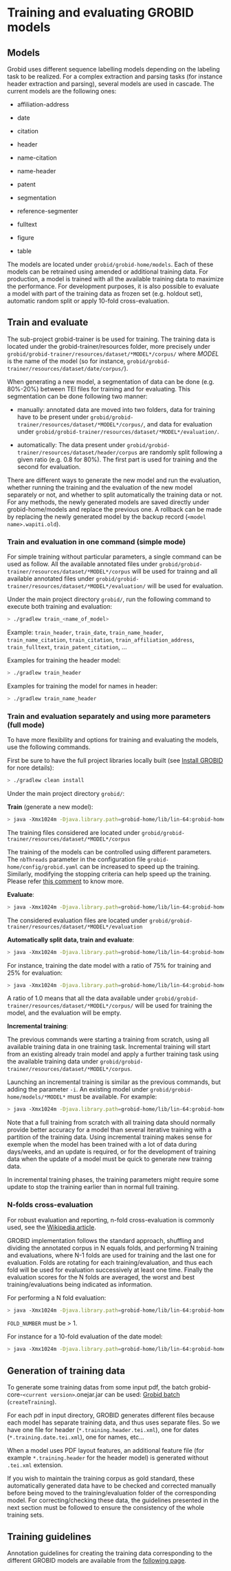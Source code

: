 <h1>Training and evaluating GROBID models</h1>

## Models

Grobid uses different sequence labelling models depending on the labeling task to be realized. For a complex extraction and parsing tasks (for instance header extraction and parsing), several models are used in cascade. The current models are the following ones:

* affiliation-address

* date

* citation

* header

* name-citation

* name-header

* patent

* segmentation

* reference-segmenter

* fulltext

* figure

* table

The models are located under `grobid/grobid-home/models`. Each of these models can be retrained using amended or additional training data. For production, a model is trained with all the available training data to maximize the performance. For development purposes, it is also possible to evaluate a model with part of the training data as frozen set (e.g. holdout set), automatic random split or apply 10-fold cross-evaluation. 

## Train and evaluate

The sub-project grobid-trainer is be used for training. The training data is located under the grobid-trainer/resources folder, more precisely under `grobid/grobid-trainer/resources/dataset/*MODEL*/corpus/` 
where *MODEL* is the name of the model (so for instance, `grobid/grobid-trainer/resources/dataset/date/corpus/`). 

When generating a new model, a segmentation of data can be done (e.g. 80%-20%) between TEI files for training and for evaluating. This segmentation can be done following two manner: 

- manually: annotated data are moved into two folders, data for training have to be present under `grobid/grobid-trainer/resources/dataset/*MODEL*/corpus/`, and data for evaluation under `grobid/grobid-trainer/resources/dataset/*MODEL*/evaluation/`. 

- automatically: The data present under `grobid/grobid-trainer/resources/dataset/header/corpus` are randomly split following a given ratio (e.g. 0.8 for 80%). The first part is used for training and the second for evaluation.

There are different ways to generate the new model and run the evaluation, whether running the training and the evaluation of the new model separately or not, and whether to split automatically the training data or not. For any methods, the newly generated models are saved directly under grobid-home/models and replace the previous one. A rollback can be made by replacing the newly generated model by the backup record (`<model name>.wapiti.old`).

### Train and evaluation in one command (simple mode)

For simple training without particular parameters, a single command can be used as follow. All the available annotated files under `grobid/grobid-trainer/resources/dataset/*MODEL*/corpus` will be used for trainng and all available annotated files under `grobid/grobid-trainer/resources/dataset/*MODEL*/evaluation/` will be used for evaluation.

Under the main project directory `grobid/`, run the following command to execute both training and evaluation: 

```bash
> ./gradlew train_<name_of_model>
```

Example: `train_header`, `train_date`, `train_name_header`, `train_name_citation`, `train_citation`, `train_affiliation_address`, `train_fulltext`, `train_patent_citation`, ...

Examples for training the header model: 

```bash
> ./gradlew train_header
```

Examples for training the model for names in header: 

```bash
> ./gradlew train_name_header 
```

### Train and evaluation separately and using more parameters (full mode)

To have more flexibility and options for training and evaluating the models, use the following commands. 

First be sure to have the full project libraries locally built (see [Install GROBID](Install-Grobid.md) for nore details): 

```bash
> ./gradlew clean install
```

Under the main project directory `grobid/`:

**Train** (generate a new model):

```bash
> java -Xmx1024m -Djava.library.path=grobid-home/lib/lin-64:grobid-home/lib/lin-64/jep -jar grobid-trainer/build/libs/grobid-trainer-<current version>-onejar.jar 0 <name of the model> -gH grobid-home
```

The training files considered are located under `grobid/grobid-trainer/resources/dataset/*MODEL*/corpus`

The training of the models can be controlled using different parameters. The `nbThreads` parameter in the configuration file `grobid-home/config/grobid.yaml` can be increased to speed up the training. Similarly, modifying the stopping criteria can help speed up the training. Please refer [this comment](https://github.com/kermitt2/grobid/issues/336#issuecomment-412516422) to know more.

**Evaluate**:

```bash
> java -Xmx1024m -Djava.library.path=grobid-home/lib/lin-64:grobid-home/lib/lin-64/jep -jar grobid-trainer/build/libs/grobid-trainer-<current version>-onejar.jar 1 <name of the model> -gH grobid-home
```

The considered evaluation files are located under `grobid/grobid-trainer/resources/dataset/*MODEL*/evaluation`

**Automatically split data, train and evaluate**:

```bash
> java -Xmx1024m -Djava.library.path=grobid-home/lib/lin-64:grobid-home/lib/lin-64/jep -jar grobid-trainer/build/libs/grobid-trainer-<current version>-onejar.jar 2 <name of the model> -gH grobid-home -s <segmentation ratio as a number between 0 and 1, e.g. 0.8 for 80%>
```

For instance, training the date model with a ratio of 75% for training and 25% for evaluation:

```bash
> java -Xmx1024m -Djava.library.path=grobid-home/lib/lin-64:grobid-home/lib/lin-64/jep -jar grobid-trainer/build/libs/grobid-trainer-<current version>-onejar.jar 2 date -gH grobid-home -s 0.75
```

A ratio of 1.0 means that all the data available under `grobid/grobid-trainer/resources/dataset/*MODEL*/corpus/` will be used for training the model, and the evaluation will be empty. 

**Incremental training**: 

The previous commands were starting a training from scratch, using all available training data in one training task. 
Incremental training will start from an existing already train model and apply a further training task using the available training data under `grobid/grobid-trainer/resources/dataset/*MODEL*/corpus`. 

Launching an incremental training is similar as the previous commands, but adding the parameter `-i`. An existing model under `grobid/grobid-home/models/*MODEL*` must be available. For example:

```bash
> java -Xmx1024m -Djava.library.path=grobid-home/lib/lin-64:grobid-home/lib/lin-64/jep -jar grobid-trainer/build/libs/grobid-trainer-<current version>-onejar.jar 0 <name of the model> -gH grobid-home -i
```

Note that a full training from scratch with all training data should normally provide better accuracy for a model than several iterative training with a partition of the training data. Using incremental training makes sense for exemple when the model has been trained with a lot of data during days/weeks, and an update is required, or for the development of training data when the update of a model must be quick to generate new trainng data. 

In incremental training phases, the training parameters might require some update to stop the training earlier than in normal full training. 

### N-folds cross-evaluation

For robust evaluation and reporting, n-fold cross-evaluation is commonly used, see the [Wikipedia article](https://en.wikipedia.org/wiki/Cross-validation_(statistics)). 

GROBID implementation follows the standard approach, shuffling and dividing the annotated corpus in N equals folds, and performing N training and evaluations, where N-1 folds are used for training and the last one for evaluation. Folds are rotating for each training/evaluation, and thus each fold will be used for evaluation successively at least one time. Finally the evaluation scores for the N folds are averaged, the worst and best training/evaluations being indicated as information.

For performing a N fold evaluation:


```bash
> java -Xmx1024m -Djava.library.path=grobid-home/lib/lin-64:grobid-home/lib/lin-64/jep -jar grobid-trainer/build/libs/grobid-trainer-<current version>-onejar.jar 3 <name of the model> -gH grobid-home -n FOLD-NUMBER
```

`FOLD_NUMBER` must be > 1. 

For instance for a 10-fold evaluation of the date model:
```bash
> java -Xmx1024m -Djava.library.path=grobid-home/lib/lin-64:grobid-home/lib/lin-64/jep -jar grobid-trainer/build/libs/grobid-trainer-<current version>-onejar.jar 3 date -gH grobid-home -n 10
```


## Generation of training data
	
To generate some training datas from some input pdf, the batch grobid-core-`<current version>`.onejar.jar can be used: [Grobid batch](Grobid-batch.md) (`createTraining`).

For each pdf in input directory, GROBID generates different files because each model has separate training data, and thus uses separate files. So we have one file for header (`*.training.header.tei.xml`), one for dates (`*.training.date.tei.xml`), one for names, etc...

When a model uses PDF layout features, an additional feature file (for example `*.training.header` for the header model) is generated without `.tei.xml` extension. 

If you wish to maintain the training corpus as gold standard, these automatically generated data have to be checked and corrected manually before being moved to the training/evaluation folder of the corresponding model. For correcting/checking these data, the guidelines presented in the next section must be followed to ensure the consistency of the whole training sets. 


## Training guidelines

Annotation guidelines for creating the training data corresponding to the different GROBID models are available from the [following page](training/General-principles.md).
